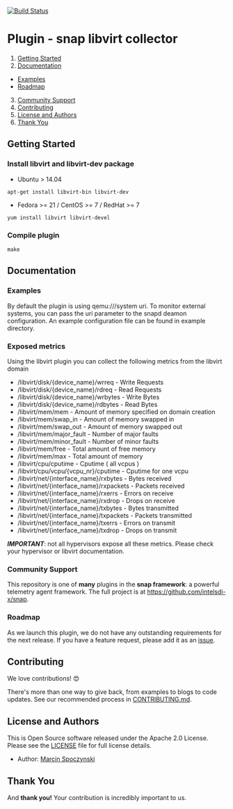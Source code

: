 <!--
http://www.apache.org/licenses/LICENSE-2.0.txt


Copyright 2015 Intel Corporation

Licensed under the Apache License, Version 2.0 (the "License");
you may not use this file except in compliance with the License.
You may obtain a copy of the License at

    http://www.apache.org/licenses/LICENSE-2.0

Unless required by applicable law or agreed to in writing, software
distributed under the License is distributed on an "AS IS" BASIS,
WITHOUT WARRANTIES OR CONDITIONS OF ANY KIND, either express or implied.
See the License for the specific language governing permissions and
limitations under the License.
-->
[![Build Status](https://api.travis-ci.com/intelsdi-x/snap-plugin-collector-libvirt.svg?token=FhmCtm9AdqhSXoSbqxo2&branch=master)](https://travis-ci.com/intelsdi-x/snap-plugin-collector-libvirt )
# Plugin - snap libvirt collector

1. [Getting Started](#getting-started)
2. [Documentation](#documentation)
  * [Examples](#examples)
  * [Roadmap](#roadmap)
3.  [Community Support](#community-support)
4. [Contributing](#contributing)
5. [License and Authors](#license-and-authors)
6. [Thank You](#thank-you)

## Getting Started


### Install libvirt and libvirt-dev package

* Ubuntu > 14.04
```
apt-get install libvirt-bin libvirt-dev
```
* Fedora >= 21 / CentOS >= 7 / RedHat >= 7
```
yum install libvirt libvirt-devel
```

### Compile plugin
```
make
```

## Documentation

### Examples

By default the plugin is using qemu:///system uri. To monitor external
systems, you can pass the uri parameter to the snapd deamon configuration.
An example configuration file can be found in example directory.


### Exposed metrics
Using the libvirt plugin you can collect the following metrics from the libvirt domain

*  /libvirt/disk/{device_name}/wrreq - Write Requests
*  /libvirt/disk/{device_name}/rdreq - Read Requests
*  /libvirt/disk/{device_name}/wrbytes - Write Bytes
*  /libvirt/disk/{device_name}/rdbytes - Read Bytes
*  /libvirt/mem/mem - Amount of memory specified on domain creation
*  /libvirt/mem/swap_in - Amount of memory swapped in
*  /libvirt/mem/swap_out - Amount of memory swapped out
*  /libvirt/mem/major_fault - Number of major faults
*  /libvirt/mem/minor_fault - Number of minor faults
*  /libvirt/mem/free - Total amount of free memory
*  /libvirt/mem/max - Total amount of memory
*  /libvirt/cpu/cputime - Cputime ( all vcpus )
*  /libvirt/cpu/vcpu/{vcpu_nr}/cputime - Cputime for one vcpu
*  /libvirt/net/{interface_name}/rxbytes - Bytes received
*  /libvirt/net/{interface_name}/rxpackets - Packets received
*  /libvirt/net/{interface_name}/rxerrs - Errors on receive
*  /libvirt/net/{interface_name}/rxdrop - Drops on receive
*  /libvirt/net/{interface_name}/txbytes - Bytes transmitted
*  /libvirt/net/{interface_name}/txpackets - Packets transmitted
*  /libvirt/net/{interface_name}/txerrs - Errors on transmit
*  /libvirt/net/{interface_name}/txdrop - Drops on transmit

**_IMPORTANT_**: not all hypervisors expose all these metrics. Please check
your hypervisor or libvirt documentation.

### Community Support
This repository is one of **many** plugins in the **snap framework**: a powerful telemetry agent framework.
The full project is at https://github.com/intelsdi-x/snap.

### Roadmap
As we launch this plugin, we do not have any outstanding requirements for the next release. If you have a feature request, please add it as an [issue](https://github.com/intelsdi-x/snap-plugin-collector-libvirt/issues).

## Contributing
We love contributions! :heart_eyes:

There's more than one way to give back, from examples to blogs to code updates. See our recommended process in [CONTRIBUTING.md](CONTRIBUTING.md).

## License and Authors
This is Open Source software released under the Apache 2.0 License. Please see the [LICENSE](LICENSE) file for full license details.

* Author: [Marcin Spoczynski](https://github.com/sandlbn/)

## Thank You
And **thank you!** Your contribution is incredibly important to us.

